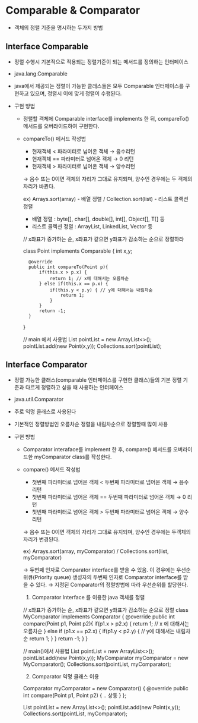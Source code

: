 # Comparable & Comparator

- 객체의 정렬 기준을 명시하는 두가지 방법

## Interface Comparable

- 정렬 수행시 기본적으로 적용되는 정렬기준이 되는 메서드를 정의하는 인터페이스
- java.lang.Comparable
- java에서 제공되는 정렬이 가능한 클래스들은 모두 Comparable 인터페이스를 구현하고 있으며, 정렬시 이에 맞게 정렬이 수행된다.

- 구현 방법
    - 정렬할 객체에 Comparable interface를 implements 한 뒤, compareTo() 메서드를 오버라이드하여 구현한다.
    - compareTo() 메서드 작성법
        - 현재객체 < 파라미터로 넘어온 객체    →    음수리턴
        - 현재객체 == 파라미터로 넘어온 객체    →    0 리턴
        - 현재객체 > 파라미터로 넘어온 객체    →    양수리턴

        → 음수 또는 0이면 객체의 자리가 그대로 유지되며, 양수인 경우에는 두 객체의 자리가 바뀐다. 

        ex) Arrays.sort(array) - 배열 정렬  /  Collection.sort(list) - 리스트 콜랙션 정렬 

        - 배열 정렬 : byte[], char[], double[], int[], Object[], T[] 등
        - 리스트 콜렉션 정렬 : ArrayList, LinkedList, Vector 등

        // x좌표가 증가하는 순, x좌표가 같으면 y좌표가 감소하는 순으로 정렬하라 
        
        class Point implements Comparable<Point> {
        	int x,y;
        	
        	@override
        	public int compareTo(Point p){
        		if(this.x > p.x) {
        			return 1; // x에 대해서는 오름차순
        		} else if(this.x == p.x) {
        			if(this.y < p.y) { // y에 대해서는 내림차순 
        				return 1;
        			}
        		}
        		return -1;
        	}
        }
        
        // main 에서 사용법
        List<Point> pointList = new ArrayList<>();
        pointList.add(new Point(x,y));
        Collections.sort(pointList);

## Interface Comparator

- 정렬 가능한 클래스(comparable 인터페이스를 구현한 클래스)들의 기본 정렬 기준과 다르게 정렬하고 싶을 때 사용하는 인터페이스
- java.util.Comparator
- 주로 익명 클래스로 사용된다
- 기본적인 정렬방법인 오름차순 정렬을 내림차순으로 정렬할때 많이 사용

- 구현 방법
    - Comparator interaface를 implement 한 후, compare() 메서드를 오버라이드한 myComparator class를 작성한다.
    - compare() 메서드 작성법
        - 첫번째 파라미터로 넘어온 객체 < 두번째 파라미터로 넘어온 객체    →    음수리턴
        - 첫번째 파라미터로 넘어온 객체 == 두번째 파라미터로 넘어온 객체    → 0 리턴
        - 첫번째 파라미터로 넘어온 객체 > 두번째 파라미터로 넘어온 객체    → 양수리턴

        → 음수 또는 0이면 객체의 자리가 그대로 유지되며, 양수인 경우에는 두객체의 자리가 변경된다. 

        ex) Arrays.sort(array, myComparator) / Collections.sort(list, myComparator) 

        → 두번째 인자로 Comparator interface를 받을 수 있음. 이 경우에는 우선순위큐(Priority queue) 생성자의 두번째 인자로 Comparator interface를 받을 수 있다. → 지정된 Comparator의 정렬방법에 따라 우선순위를 할당한다. 

        1. Comparator Interface 를 이용한 java 객체를 정렬 
        
        // x좌표가 증가하는 순, x좌표가 같으면 y좌표가 감소하는 순으로 정렬
        class MyComparator implements Comparator<Point> {
        	@override
        	public int compare(Point p1, Point p2){
        		if(p1.x > p2.x) {
        			return 1; // x 에 대해서는 오름차순
        		} else if (p1.x == p2.x) {
        			if(p1.y < p2.y) { // y에 대해서는 내림차순
        				return 1;
        			}
        		}
        		return -1;
        	}
        }
        
        // main()에서 사용법
        List<Point> pointList = new ArrayList<>();
        pointList.add(new Point(x,y));
        MyComparator myComparator = new MyComparator();
        Collections.sort(pointList, myComparator);

        2. Comparator 익명 클래스 이용
        
        Comparator<Point> myComparator = new Comparator<Point>() {
        	@override
        	public int compare(Point p1, Point p2) {
        		.. 상동
        	}
        };
        
        List<Point> pointList = new ArrayList<>();
        pointList.add(new Point(x,y));
        Collections.sort(pointList, myComparator);